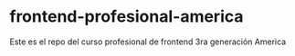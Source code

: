 frontend-profesional-america
============================

Este es el repo del curso profesional de frontend 3ra generación America
